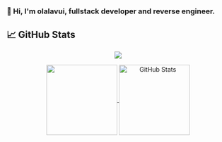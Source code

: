 ### 👋 Hi, I'm olalavui, fullstack developer and reverse engineer.

## &#x1f4c8; GitHub Stats

<center>
  <p align="center">
    <a href="https://github.com/olalavui" >
        <img align="center" src="https://github-readme-streak-stats.herokuapp.com/?user=olalavui&hide_border=true&background=0D1117&currStreakLabel=FFFFFF&sideLabels=FFFFFF&currStreakNum=FFFFFF&dates=FFFFFF&sideNums=FFFFFF&fire=f04848&ring=f04848&stroke=FFFFFFFF"/>
    </a>
  <p>
</center>
  
<p align="center">
  <a href="https://github.com/olalavui" >
    <img align="center" src="https://github-readme-stats.vercel.app/api/top-langs/?layout=compact&username=olalavui&langs_count=6&theme=dark&bg_color=0d1117&border_color=30363d&hide_border=true&custom_title=Languages" height="160px"/>
  </a>
  <a href="https://github.com/olalavui" >
    <img align="center" src="https://github-readme-stats.vercel.app/api?username=olalavui&show_icons=true&line_height=27&count_private=true&theme=dark&bg_color=0d1117&border_color=30363d&hide=issues&hide_border=true&custom_title=Stats" height="160px" alt="GitHub Stats"/>
  </a>
</p>
